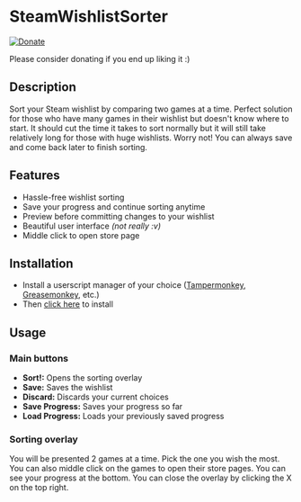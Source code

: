 # SteamWishlistSorter
[![Donate](https://img.shields.io/badge/Bitcoin-donate-yellow.svg)](https://www.blockchain.com/btc/payment_request?address=1AnxeaLsa3Hu8tmAHzfw45vpWUfLvdAHxN)

Please consider donating if you end up liking it :)

## Description
Sort your Steam wishlist by comparing two games at a time. Perfect solution for those who have many games in their wishlist but doesn't know where to start. It should cut the time it takes to sort normally but it will still take relatively long for those with huge wishlists. Worry not! You can always save and come back later to finish sorting.

## Features
- Hassle-free wishlist sorting
- Save your progress and continue sorting anytime
- Preview before committing changes to your wishlist
- Beautiful user interface *(not really :v)*
- Middle click to open store page

## Installation
- Install a userscript manager of your choice ([Tampermonkey](https://tampermonkey.net), [Greasemonkey](https://www.greasespot.net/), etc.)
- Then [click here](https://github.com/Anxeal/SteamWishlistSorter/raw/master/SWS.user.js) to install

## Usage
### Main buttons
- **Sort!:** Opens the sorting overlay
- **Save:** Saves the wishlist
- **Discard:** Discards your current choices
- **Save Progress:** Saves your progress so far
- **Load Progress:** Loads your previously saved progress

### Sorting overlay
You will be presented 2 games at a time. Pick the one you wish the most. You can also middle click on the games to open their store pages. You can see your progress at the bottom. You can close the overlay by clicking the X on the top right.
